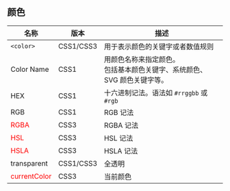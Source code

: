 ## 颜色

| 名称                                        | 版本      | 描述                                                         |
| ------------------------------------------- | --------- | ------------------------------------------------------------ |
| `<color>`                                   | CSS1/CSS3 | 用于表示颜色的关键字或者数值规则                             |
| Color Name                                  | CSS1      | 用颜色名称来指定颜色。<br/>包括基本颜色关键字、系统颜色、SVG 颜色关键字等。 |
| HEX                                         | CSS1      | 十六进制记法。语法如 `#rrggbb` 或 `#rgb`                     |
| RGB                                         | CSS1      | RGB 记法                                                     |
| <span style='color:red'>RGBA</span>         | CSS3      | RGBA 记法                                                    |
| <span style='color:red'>HSL</span>          | CSS3      | HSL 记法                                                     |
| <span style='color:red'>HSLA</span>         | CSS3      | HSLA 记法                                                    |
| transparent                                 | CSS1/CSS3 | 全透明                                                       |
| <span style='color:red'>currentColor</span> | CSS3      | 当前颜色                                                     |

